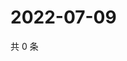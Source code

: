 # 2022-07-09

共 0 条

<!-- BEGIN WEIBO -->
<!-- 最后更新时间 Sat Jul 09 2022 19:01:01 GMT+0800 (China Standard Time) -->

<!-- END WEIBO -->

